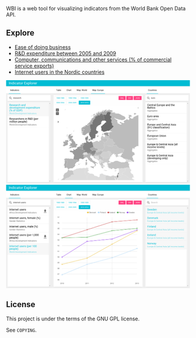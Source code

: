 WBI is a web tool for visualizing indicators from the World Bank Open Data API.

## Explore

* [Ease of doing business](http://wbi.endeo.org/#2010:2014/map:world/IC.BUS.EASE.XQ)
* [R&D expenditure between 2005 and 2009](http://wbi.endeo.org/#2005:2009/map:world/GB.XPD.RSDV.GD.ZS)
* [Computer, communications and other services (% of commercial service exports)](http://wbi.endeo.org/#2010:2014/map:world/TX.VAL.OTHR.ZS.WT)
* [Internet users in the Nordic countries](http://wbi.endeo.org/#2010:2014/chart/IT.NET.USER.P2/DK,SE,NO,IS,FI)

![Screenshot](/public/screenshot/1.png)
![Screenshot](/public/screenshot/2.png)

## License

This project is under the terms of the GNU GPL license.

See `COPYING`.
